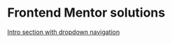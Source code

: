 # Frontend Mentor solutions

[Intro section with dropdown navigation](./intro-section-with-dropdown-navigation)
